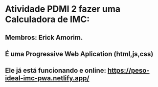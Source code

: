 # Atividade PDMI 2 fazer uma Calculadora de IMC:
## Membros: Erick Amorim.
## É uma Progressive Web Aplication (html,js,css)
## Ele já está funcionando e online: https://peso-ideal-imc-pwa.netlify.app/

